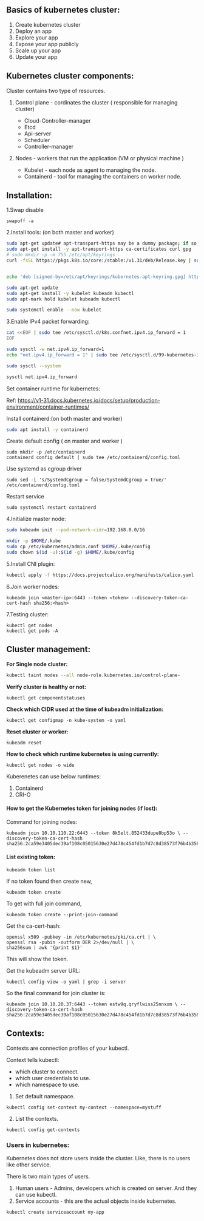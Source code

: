 Basics of kubernetes cluster:
----------------------------
1. Create kubernetes cluster
2. Deploy an app
3. Explore your app
4. Expose your app publicly
5. Scale up your app
6. Update your app

Kubernetes cluster components:
------------------------------

Cluster contains two type of resources.
1. Control plane		- cordinates the cluster ( responsible for managing cluster)
   - Cloud-Controller-manager
   - Etcd
   - Api-server
   - Scheduler
   - Controller-manager

2. Nodes				- workers that run the application	(VM or physical machine )
    - Kubelet - each node as agent to managing the node.
    - Containerd - tool for managing the containers on worker node.
  
Installation:
--------------

1.Swap disable

`swapoff -a`

2.Install tools: (on both master and worker)
```bash
sudo apt-get update# apt-transport-https may be a dummy package; if so, you can skip that package
sudo apt-get install -y apt-transport-https ca-certificates curl gpg
# sudo mkdir -p -m 755 /etc/apt/keyrings
curl -fsSL https://pkgs.k8s.io/core:/stable:/v1.31/deb/Release.key | sudo gpg --dearmor -o /etc/apt/keyrings/kubernetes-apt-keyring.gpg


echo 'deb [signed-by=/etc/apt/keyrings/kubernetes-apt-keyring.gpg] https://pkgs.k8s.io/core:/stable:/v1.31/deb/ /' | sudo tee /etc/apt/sources.list.d/kubernetes.list

sudo apt-get update
sudo apt-get install -y kubelet kubeadm kubectl
sudo apt-mark hold kubelet kubeadm kubectl

sudo systemctl enable --now kubelet
```

3.Enable IPv4 packet forwarding:
```bash
cat <<EOF | sudo tee /etc/sysctl.d/k8s.confnet.ipv4.ip_forward = 1
EOF

sudo sysctl -w net.ipv4.ip_forward=1
echo "net.ipv4.ip_forward = 1" | sudo tee /etc/sysctl.d/99-kubernetes-ip-forward.conf

sudo sysctl --system

sysctl net.ipv4.ip_forward
```

Set container runtime for kubernetes:

Ref: https://v1-31.docs.kubernetes.io/docs/setup/production-environment/container-runtimes/

Install containerd:(on both master and worker)
```bash
sudo apt install -y containerd
```

Create default config ( on master and worker )
```
sudo mkdir -p /etc/containerd
containerd config default | sudo tee /etc/containerd/config.toml
```

Use systemd as cgroup driver
```
sudo sed -i 's/SystemdCgroup = false/SystemdCgroup = true/' /etc/containerd/config.toml
```

Restart service
```
sudo systemctl restart containerd
```

4.Initialize master node:
```BASH
sudo kubeadm init --pod-network-cidr=192.168.0.0/16

mkdir -p $HOME/.kube
sudo cp /etc/kubernetes/admin.conf $HOME/.kube/config
sudo chown $(id -u):$(id -g) $HOME/.kube/config
```

5.Install CNI plugin:
```BASH
kubectl apply -f https://docs.projectcalico.org/manifests/calico.yaml
```

6.Join worker nodes:
```
kubeadm join <master-ip>:6443 --token <token> --discovery-token-ca-cert-hash sha256:<hash>
```

7.Testing cluster:
```
kubectl get nodes
kubectl get pods -A
```

Cluster management:
------------------

**For Single node cluster:**
```BASH
kubectl taint nodes --all node-role.kubernetes.io/control-plane-
```

**Verify cluster is healthy or not:**
```
kubectl get componentstatuses
```
**Check which CIDR used at the time of kubeadm initialization:**
```
kubectl get configmap -n kube-system -o yaml
```

**Reset cluster or worker:**
```
kubeadm reset
```

**How to check which runtime kubernetes is using currently:**
```
kubectl get nodes -o wide
```
Kuberenetes can use below runtimes:

1. Containerd
2. CRI-O

#### How to get the Kubernetes token for joining nodes (if lost):

Command for joining nodes:
```
kubeadm join 10.10.110.22:6443 --token 8k5elt.852433dupe8bp53o \ --discovery-token-ca-cert-hash sha256:2ca59e3405dec39af108c05015630e27d478c454fd1b7d7c8d38573f76b4b356 
```

#### List existing token:
```
kubeadm token list
```

If no token found then create new,
```
kubeadm token create
```

To get with full join command,
```
kubeadm token create --print-join-command
```

Get the ca-cert-hash:
```
openssl x509 -pubkey -in /etc/kubernetes/pki/ca.crt | \
openssl rsa -pubin -outform DER 2>/dev/null | \
sha256sum | awk '{print $1}'
```
This will show the token.


Get the kubeadm server URL:
```
kubectl config view -o yaml | grep -i server
```

So the final command for join cluster is:
```
kubeadm join 10.10.20.37:6443 --token estw9q.qryflwiss25nnxxm \ --discovery-token-ca-cert-hash sha256:2ca59e3405dec39af108c05015630e27d478c454fd1b7d7c8d38573f76b4b356 
```

Contexts:
---------

Contexts are connection profiles of your kubectl.

Context tells kubectl:
- which cluster to connect.
- which user credentials to use.
- which namespace to use.

1. Set default namespace.
```
kubectl config set-context my-context --namespace=mystuff
```

2. List the contexts.
```
kubectl config get-contexts
```

### Users in kubernetes:

Kubernetes does not store users inside the cluster. Like, there is no users like other service.

There is two main types of users.
1. Human users  - Admins, developers which is created on server. And they can use kubectl.
2. Service accounts - this are the actual objects inside kubernetes.
```
kubectl create serviceaccount my-app
```

